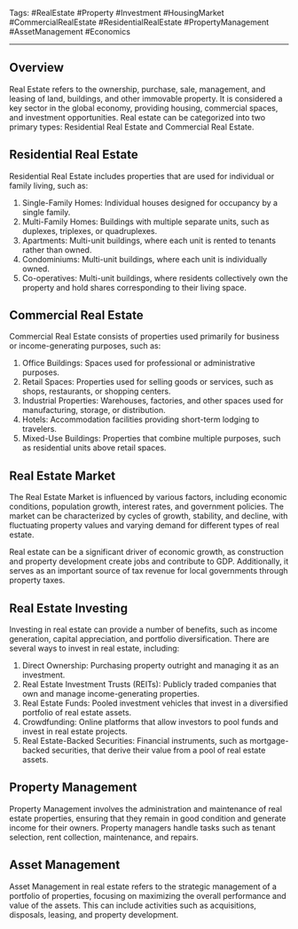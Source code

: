 Tags: #RealEstate #Property #Investment #HousingMarket #CommercialRealEstate #ResidentialRealEstate #PropertyManagement #AssetManagement #Economics

---

## Overview

Real Estate refers to the ownership, purchase, sale, management, and leasing of land, buildings, and other immovable property. It is considered a key sector in the global economy, providing housing, commercial spaces, and investment opportunities. Real estate can be categorized into two primary types: Residential Real Estate and Commercial Real Estate.

## Residential Real Estate

Residential Real Estate includes properties that are used for individual or family living, such as:

1.  Single-Family Homes: Individual houses designed for occupancy by a single family.
2.  Multi-Family Homes: Buildings with multiple separate units, such as duplexes, triplexes, or quadruplexes.
3.  Apartments: Multi-unit buildings, where each unit is rented to tenants rather than owned.
4.  Condominiums: Multi-unit buildings, where each unit is individually owned.
5.  Co-operatives: Multi-unit buildings, where residents collectively own the property and hold shares corresponding to their living space.

## Commercial Real Estate

Commercial Real Estate consists of properties used primarily for business or income-generating purposes, such as:

1.  Office Buildings: Spaces used for professional or administrative purposes.
2.  Retail Spaces: Properties used for selling goods or services, such as shops, restaurants, or shopping centers.
3.  Industrial Properties: Warehouses, factories, and other spaces used for manufacturing, storage, or distribution.
4.  Hotels: Accommodation facilities providing short-term lodging to travelers.
5.  Mixed-Use Buildings: Properties that combine multiple purposes, such as residential units above retail spaces.

## Real Estate Market

The Real Estate Market is influenced by various factors, including economic conditions, population growth, interest rates, and government policies. The market can be characterized by cycles of growth, stability, and decline, with fluctuating property values and varying demand for different types of real estate.

Real estate can be a significant driver of economic growth, as construction and property development create jobs and contribute to GDP. Additionally, it serves as an important source of tax revenue for local governments through property taxes.

## Real Estate Investing

Investing in real estate can provide a number of benefits, such as income generation, capital appreciation, and portfolio diversification. There are several ways to invest in real estate, including:

1.  Direct Ownership: Purchasing property outright and managing it as an investment.
2.  Real Estate Investment Trusts (REITs): Publicly traded companies that own and manage income-generating properties.
3.  Real Estate Funds: Pooled investment vehicles that invest in a diversified portfolio of real estate assets.
4.  Crowdfunding: Online platforms that allow investors to pool funds and invest in real estate projects.
5.  Real Estate-Backed Securities: Financial instruments, such as mortgage-backed securities, that derive their value from a pool of real estate assets.

## Property Management

Property Management involves the administration and maintenance of real estate properties, ensuring that they remain in good condition and generate income for their owners. Property managers handle tasks such as tenant selection, rent collection, maintenance, and repairs.

## Asset Management

Asset Management in real estate refers to the strategic management of a portfolio of properties, focusing on maximizing the overall performance and value of the assets. This can include activities such as acquisitions, disposals, leasing, and property development.